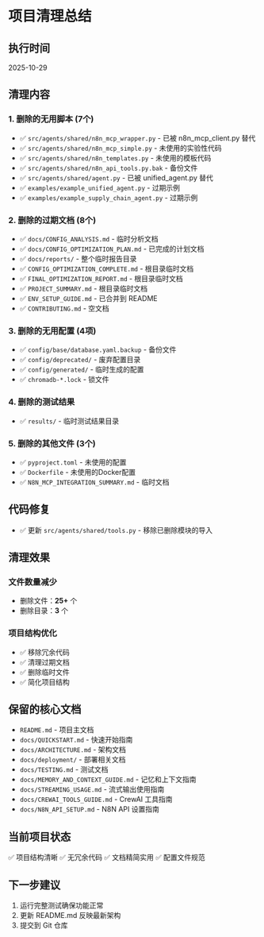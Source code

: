 # 项目清理总结

## 执行时间
2025-10-29

## 清理内容

### 1. 删除的无用脚本 (7个)
- ✅ `src/agents/shared/n8n_mcp_wrapper.py` - 已被 n8n_mcp_client.py 替代
- ✅ `src/agents/shared/n8n_mcp_simple.py` - 未使用的实验性代码
- ✅ `src/agents/shared/n8n_templates.py` - 未使用的模板代码
- ✅ `src/agents/shared/n8n_api_tools.py.bak` - 备份文件
- ✅ `src/agents/shared/agent.py` - 已被 unified_agent.py 替代
- ✅ `examples/example_unified_agent.py` - 过期示例
- ✅ `examples/example_supply_chain_agent.py` - 过期示例

### 2. 删除的过期文档 (8个)
- ✅ `docs/CONFIG_ANALYSIS.md` - 临时分析文档
- ✅ `docs/CONFIG_OPTIMIZATION_PLAN.md` - 已完成的计划文档
- ✅ `docs/reports/` - 整个临时报告目录
- ✅ `CONFIG_OPTIMIZATION_COMPLETE.md` - 根目录临时文档
- ✅ `FINAL_OPTIMIZATION_REPORT.md` - 根目录临时文档
- ✅ `PROJECT_SUMMARY.md` - 根目录临时文档
- ✅ `ENV_SETUP_GUIDE.md` - 已合并到 README
- ✅ `CONTRIBUTING.md` - 空文档

### 3. 删除的无用配置 (4项)
- ✅ `config/base/database.yaml.backup` - 备份文件
- ✅ `config/deprecated/` - 废弃配置目录
- ✅ `config/generated/` - 临时生成的配置
- ✅ `chromadb-*.lock` - 锁文件

### 4. 删除的测试结果
- ✅ `results/` - 临时测试结果目录

### 5. 删除的其他文件 (3个)
- ✅ `pyproject.toml` - 未使用的配置
- ✅ `Dockerfile` - 未使用的Docker配置
- ✅ `N8N_MCP_INTEGRATION_SUMMARY.md` - 临时文档

## 代码修复
- ✅ 更新 `src/agents/shared/tools.py` - 移除已删除模块的导入

## 清理效果

### 文件数量减少
- 删除文件：**25+** 个
- 删除目录：**3** 个

### 项目结构优化
- ✅ 移除冗余代码
- ✅ 清理过期文档
- ✅ 删除临时文件
- ✅ 简化项目结构

## 保留的核心文档
- `README.md` - 项目主文档
- `docs/QUICKSTART.md` - 快速开始指南
- `docs/ARCHITECTURE.md` - 架构文档
- `docs/deployment/` - 部署相关文档
- `docs/TESTING.md` - 测试文档
- `docs/MEMORY_AND_CONTEXT_GUIDE.md` - 记忆和上下文指南
- `docs/STREAMING_USAGE.md` - 流式输出使用指南
- `docs/CREWAI_TOOLS_GUIDE.md` - CrewAI 工具指南
- `docs/N8N_API_SETUP.md` - N8N API 设置指南

## 当前项目状态
✅ 项目结构清晰
✅ 无冗余代码
✅ 文档精简实用
✅ 配置文件规范

## 下一步建议
1. 运行完整测试确保功能正常
2. 更新 README.md 反映最新架构
3. 提交到 Git 仓库
